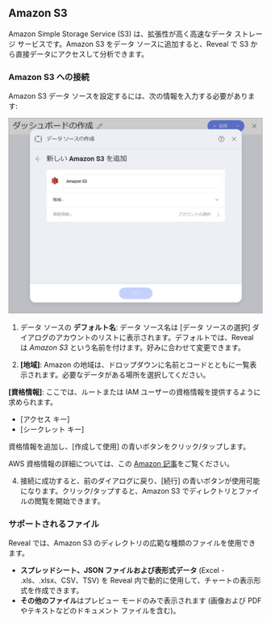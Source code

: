## Amazon S3

Amazon Simple Storage Service (S3) は、拡張性が高く高速なデータ ストレージ サービスです。Amazon S3 をデータ ソースに追加すると、Reveal で S3 から直接データにアクセスして分析できます。

### Amazon S3 への接続 

Amazon S3 データ ソースを設定するには、次の情報を入力する必要があります:

<img src="images/configure-amazon-s3-dialog.png" alt="Configure Amazon Athena dialog" class="responsive-img"/>

1.  データ ソースの **デフォルト名**: データ ソース名は [データ ソースの選択] ダイアログのアカウントのリストに表示されます。デフォルトでは、Reveal は *Amazon S3* という名前を付けます。好みに合わせて変更できます。
   
2. **[地域]**: Amazon の地域は、ドロップダウンに名前とコードとともに一覧表示されます。必要なデータがある場所を選択してください。

**[資格情報]**: ここでは、ルートまたは IAM ユーザーの資格情報を提供するように求められます。
   
   * [アクセス キー]
   * [シークレット キー]

   資格情報を追加し、[作成して使用] の青いボタンをクリック/タップします。

   AWS 資格情報の詳細については、この [Amazon 記事](https://docs.aws.amazon.com/ja_jp/general/latest/gr/aws-sec-cred-types.html)をご覧ください。

4. 接続に成功すると、前のダイアログに戻り、[続行] の青いボタンが使用可能になります。クリック/タップすると、Amazon S3 でディレクトリとファイルの閲覧を開始できます。

### サポートされるファイル

Reveal では、Amazon S3 のディレクトリの広範な種類のファイルを使用できます。

* **スプレッドシート、JSON ファイルおよび表形式データ** (Excel - .xls、.xlsx、CSV、TSV) を Reveal 内で動的に使用して、チャートの表示形式を作成できます。
* **その他のファイル**はプレビュー モードのみで表示されます (画像および PDF やテキストなどのドキュメント ファイルを含む)。